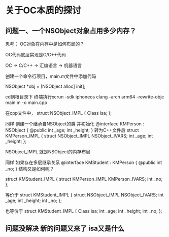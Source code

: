 关于OC本质的探讨
==
问题一、一个NSObject对象占用多少内存？
--
 思考： OC对象在内存中是如何布局的？
 
OC代码底层实现是C/C++代码

OC ->  C/C++  -> 汇编语言 -> 机器语言

创建一个命令行项目，main.m文件中添加代码

NSObject *obj = [NSObject alloc] init];

cd到根目录下 终端执行xcrun -sdk iphoneos clang -arch arm64 -rewrite-objc main.m -o main.cpp

在cpp文件中，
struct NSObject_IMPL {
    Class isa;
};

同样 创建一个继承自NSObject的类 并初始化
@interface KMPerson : NSObject {
        @public 
        int _age;
        int _height;
}
转为C++文件后
struct KMPerson_IMPL {
    struct NSObject_IMPL NSObject_IVARS;
    int _age;
    int _height;
};

NSObject_IMPL 就是NSObject的内存布局

同样 如果存在多层继承关系 
@interface KMStudent : KMPerson {
    @public
    int _no;
}
结构又是如何呢？

struct KMStudent_IMPL {
    struct KMPerson_IMPL KMPerson_IVARS;
    int _no;
};

等价于 
struct KMStudent_IMPL {
    struct NSObject_IMPL NSObject_IVARS;
    int _age;
    int _height;
    int _no;
};

也等价于
struct KMStudent_IMPL {
    Class isa;
    int _age;
    int _height;
    int _no;
};

问题没解决 新的问题又来了 isa又是什么
--
